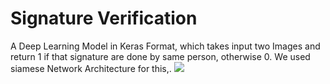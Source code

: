 # Signature Verification

A Deep Learning Model in Keras Format, which takes input two Images and return 1 if that signature are done by same person, otherwise 0.
We used siamese Network Architecture for this,.
<img src="https://i.ibb.co/85B3X3p/Screenshot-from-2020-09-07-20-58-30.png">

